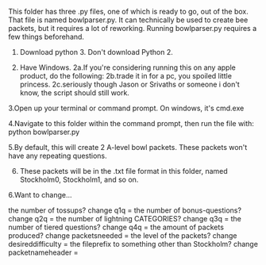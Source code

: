 This folder has three .py files, one of which is ready to go, out of the box. 
That file is named bowlparser.py. It can technically be used to create bee packets, but it requires a lot of reworking.
Running bowlparser.py requires a few things beforehand.

1. Download python 3. Don't download Python 2.

2. Have Windows. 
	2a.If you're considering running this on any apple product, do the following:
	2b.trade it in for a pc, you spoiled little princess.
	2c.seriously though Jason or Srivaths or someone i don't know, the script should still work.
	
3.Open up your terminal or command prompt. On windows, it's cmd.exe

4.Navigate to this folder within the command prompt, then run the file with:
	python bowlparser.py
	
5.By default, this will create 2 A-level bowl packets. These packets won't have any repeating questions.

6. These packets will be in the .txt file format in this folder, named Stockholm0, Stockholm1, and so on.







6.Want to change...

the number of tossups?
	change q1q =
the number of bonus-questions?
	change q2q =
the number of lightning CATEGORIES?
	change q3q =
the number of tiered questions?
	change q4q =
the amount of packets produced?
	change packetsneeded = 
the level of the packets?
	change desireddifficulty = 
the fileprefix to something other than Stockholm?
	change packetnameheader = 